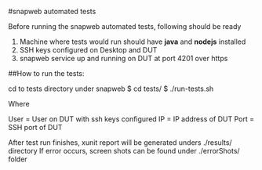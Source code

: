 #snapweb automated tests

Before running the snapweb automated tests, following should be ready

1. Machine where tests would run should have **java** and **nodejs** installed
2. SSH keys configured on Desktop and DUT
3. snapweb service up and running on DUT at port 4201 over https

##How to run the tests:

cd to tests directory under snapweb
$ cd tests/
$ ./run-tests.sh <User> <IP> <Port>

Where 

User = User on DUT with ssh keys configured
IP = IP address of DUT
Port = SSH port of DUT

After test run finishes, xunit report will be generated unders ./results/ directory
If error occurs, screen shots can be found under ./errorShots/ folder
